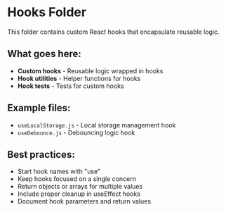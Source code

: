 # Hooks Folder

This folder contains custom React hooks that encapsulate reusable logic.

## What goes here:
- **Custom hooks** - Reusable logic wrapped in hooks
- **Hook utilities** - Helper functions for hooks
- **Hook tests** - Tests for custom hooks

## Example files:
- `useLocalStorage.js` - Local storage management hook
- `useDebounce.js` - Debouncing logic hook

## Best practices:
- Start hook names with "use"
- Keep hooks focused on a single concern
- Return objects or arrays for multiple values
- Include proper cleanup in useEffect hooks
- Document hook parameters and return values

